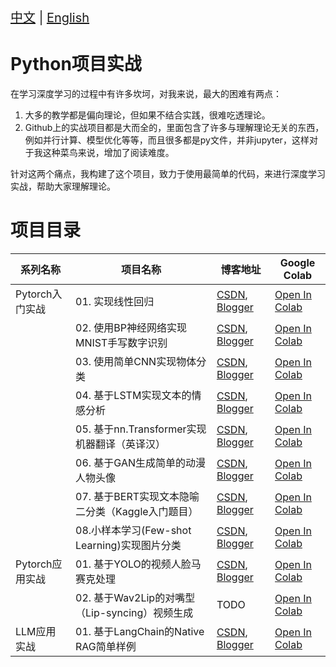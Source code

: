 <p style="font-size: 20px;"><a href="https://github.com/iioSnail/pytorch_deep_learning_examples">中文</a> | <a href="https://github.com/iioSnail/pytorch_deep_learning_examples/blob/main/README.en.md">English</a></p>

# Python项目实战

在学习深度学习的过程中有许多坎坷，对我来说，最大的困难有两点：

1. 大多的教学都是偏向理论，但如果不结合实践，很难吃透理论。
2. Github上的实战项目都是大而全的，里面包含了许多与理解理论无关的东西，例如并行计算、模型优化等等，而且很多都是py文件，并非jupyter，这样对于我这种菜鸟来说，增加了阅读难度。

针对这两个痛点，我构建了这个项目，致力于使用最简单的代码，来进行深度学习实战，帮助大家理解理论。

# 项目目录

| 系列名称 | 项目名称 | 博客地址 | Google Colab |
|--|--|--|--|
| Pytorch入门实战 | 01. 实现线性回归 | [CSDN](https://blog.csdn.net/zhaohongfei_358/article/details/121418622), [Blogger](https://iiosnail.blogspot.com/2024/10/pytorch1.html) | [Open In Colab](https://colab.research.google.com/github/iioSnail/pytorch_deep_learning_examples/blob/main/01_linear_regression.ipynb) |
|| 02. 使用BP神经网络实现MNIST手写数字识别 | [CSDN](https://blog.csdn.net/zhaohongfei_358/article/details/122800647), [Blogger](https://iiosnail.blogspot.com/2024/10/pytorch2.html) | [Open In Colab](https://colab.research.google.com/github/iioSnail/pytorch_deep_learning_examples/blob/main/02_MNIST_classification.ipynb) |
|| 03. 使用简单CNN实现物体分类 | [CSDN](https://blog.csdn.net/zhaohongfei_358/article/details/125020186), [Blogger](https://iiosnail.blogspot.com/2024/10/pytorch3.html) | [Open In Colab](https://colab.research.google.com/github/iioSnail/pytorch_deep_learning_examples/blob/main/03_cnn_image_classification.ipynb) |
|| 04. 基于LSTM实现文本的情感分析 | [CSDN](https://blog.csdn.net/zhaohongfei_358/article/details/122838743), [Blogger](https://iiosnail.blogspot.com/2024/10/pytorch4.html) | [Open In Colab](https://colab.research.google.com/github/iioSnail/pytorch_deep_learning_examples/blob/main/04_LSTM_sentiment_analysis.ipynb) |
|| 05. 基于nn.Transformer实现机器翻译（英译汉） | [CSDN](https://blog.csdn.net/zhaohongfei_358/article/details/126175328), [Blogger](https://iiosnail.blogspot.com/2024/10/pytorch5.html) | [Open In Colab](https://github.com/iioSnail/chaotic-transformer-tutorials/blob/master/en_to_zh_demo.ipynb) |
|| 06. 基于GAN生成简单的动漫人物头像 | [CSDN](https://blog.csdn.net/zhaohongfei_358/article/details/125675557), [Blogger](https://iiosnail.blogspot.com/2024/10/pytorch6.html) | [Open In Colab](https://colab.research.google.com/github/iioSnail/pytorch_deep_learning_examples/blob/main/06_GAN_image_generation.ipynb) |
|| 07. 基于BERT实现文本隐喻二分类（Kaggle入门题目） | [CSDN](https://blog.csdn.net/zhaohongfei_358/article/details/126426855), [Blogger](https://iiosnail.blogspot.com/2024/10/pytorch7.html) | [Open In Colab](https://github.com/iioSnail/chaotic-transformer-tutorials/blob/master/bert_classification_demo.ipynb) |
|| 08.小样本学习(Few-shot Learning)实现图片分类 | [CSDN](https://blog.csdn.net/zhaohongfei_358/article/details/126453857), [Blogger](https://iiosnail.blogspot.com/2024/10/pytorch8.html) | [Open In Colab](https://colab.research.google.com/github/iioSnail/pytorch_deep_learning_examples/blob/main/08_few_shot_learning.ipynb) |
| Pytorch应用实战 | 01. 基于YOLO的视频人脸马赛克处理 | [CSDN](https://iio-snail.blog.csdn.net/article/details/144245634), [Blogger](https://iiosnail.blogspot.com/2024/12/mosaic.html) | [Open In Colab](https://colab.research.google.com/github/iioSnail/pytorch_deep_learning_examples/blob/main/101_mosaic_video.ipynb) |
|| 02. 基于Wav2Lip的对嘴型（Lip-syncing）视频生成 | TODO | [Open In Colab](https://colab.research.google.com/github/iioSnail/pytorch_deep_learning_examples/blob/main/102_Wav2Lip_Inference.ipynb) |
| LLM应用实战 | 01. 基于LangChain的Native RAG简单样例 | [CSDN](https://iio-snail.blog.csdn.net/article/details/147148936), [Blogger](https://iiosnail.blogspot.com/2025/04/native-rag.html) | [Open In Colab](https://colab.research.google.com/github/iioSnail/pytorch_deep_learning_examples/blob/main/201_native_rag.ipynb) |